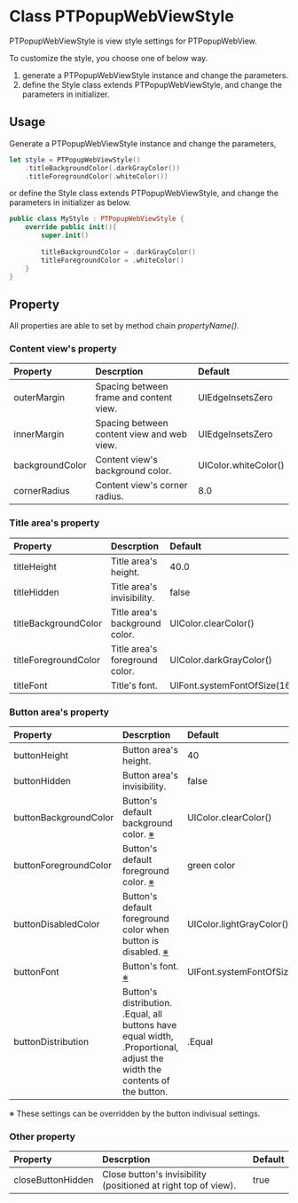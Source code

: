 # Class PTPopupWebViewStyle
PTPopupWebViewStyle is view style settings for PTPopupWebView.

To customize the style, you choose one of below way.

1. generate a PTPopupWebViewStyle instance and change the parameters.
2. define the Style class extends PTPopupWebViewStyle, and change the parameters in initializer.

## Usage
Generate a PTPopupWebViewStyle instance and change the parameters,
```swift
let style = PTPopupWebViewStyle()
    .titleBackgroundColor(.darkGrayColor())
    .titleForegroundColor(.whiteColor())
```
or define the Style class extends PTPopupWebViewStyle, and change the parameters in initializer as below.
```swift
public class MyStyle : PTPopupWebViewStyle {
    override public init(){
        super.init()
        
        titleBackgroundColor = .darkGrayColor()
        titleForegroundColor = .whiteColor()
    }
}
```

## Property
All properties are able to set by method chain *propertyName()*.

### Content view's property
|Property|Descrption|Default|
|:---|:---|:---|
|outerMargin|Spacing between frame and content view.|UIEdgeInsetsZero|
|innerMargin|Spacing between content view and web view.|UIEdgeInsetsZero|
|backgroundColor|Content view's background color.|UIColor.whiteColor()|
|cornerRadius|Content view's corner radius.|8.0|

### Title area's property
|Property|Descrption|Default|
|:---|:---|:---|
|titleHeight|Title area's height.|40.0|
|titleHidden|Title area's invisibility.|false|
|titleBackgroundColor|Title area's background color.|UIColor.clearColor()|
|titleForegroundColor|Title area's foreground color.|UIColor.darkGrayColor()|
|titleFont|Title's font.|UIFont.systemFontOfSize(16)|

### Button area's property
|Property|Descrption|Default|
|:---|:---|:---|
|buttonHeight|Button area's height.|40|
|buttonHidden|Button area's invisibility.|false|
|buttonBackgroundColor|Button's default background color. [※](#annotation)|UIColor.clearColor()|
|buttonForegroundColor|Button's default foreground color. [※](#annotation)|green color|
|buttonDisabledColor|Button's default foreground color when button is disabled. [※](#annotation)|UIColor.lightGrayColor()|
|buttonFont|Button's font. [※](#annotation)|UIFont.systemFontOfSize(16)|
|buttonDistribution|Button's distribution. .Equal, all buttons have equal width, .Proportional, adjust the width the contents of the button.|.Equal|

<a name="annotation"></a>※ These settings can be overridden by the button indivisual settings.

### Other property
|Property|Descrption|Default|
|:---|:---|:---|
|closeButtonHidden|Close button's invisibility (positioned at right top of view).|true|
